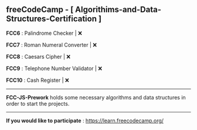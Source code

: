 ## freeCodeCamp - [ Algorithims-and-Data-Structures-Certification ]
**FCC6** : Palindrome Checker | :x:

**FCC7** : Roman Numeral Converter | :x:

**FCC8** : Caesars Cipher | :x:

**FCC9** : Telephone Number Validator | :x:

**FCC10** : Cash Register | :x:

-------------------------------------------------------------------------

**FCC-JS-Prework** holds some necessary algorithms and data structures in order to start the projects.

-------------------------------------------------------------------------

**If you would like to participate** : https://learn.freecodecamp.org/
